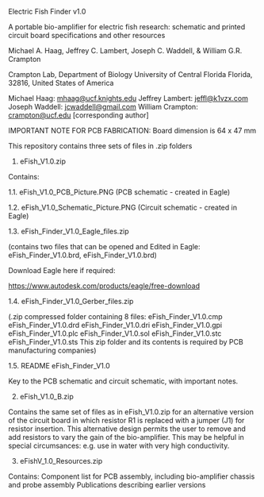 Electric Fish Finder v1.0

A portable bio-amplifier for electric fish research: schematic and printed circuit board specifications and other resources

Michael A. Haag, Jeffrey C. Lambert, Joseph C. Waddell, & William G.R. Crampton

Crampton Lab,
Department of Biology
University of Central Florida
Florida, 32816, 
United States of America

Michael Haag: mhaag@ucf.knights.edu
Jeffrey Lambert: jeffl@k1vzx.com
Joseph Waddell: jcwaddell@gmail.com
William Crampton: crampton@ucf.edu [corresponding author]


IMPORTANT NOTE FOR PCB FABRICATION: Board dimension is 64 x 47 mm


This repository contains three sets of files in .zip folders  

1. eFish_V1.0.zip

Contains:

1.1. eFish_V1.0_PCB_Picture.PNG 
(PCB schematic - created in Eagle)

1.2. eFish_V1.0_Schematic_Picture.PNG
(Circuit schematic - created in Eagle)

1.3. eFish_Finder_V1.0_Eagle_files.zip

(contains two files that can be opened and Edited in Eagle: eFish_Finder_V1.0.brd, eFish_Finder_V1.0.brd)

Download Eagle here if required:

https://www.autodesk.com/products/eagle/free-download

1.4. eFish_Finder_V1.0_Gerber_files.zip

(.zip compressed folder containing 8 files:
	eFish_Finder_V1.0.cmp
	eFish_Finder_V1.0.drd
	eFish_Finder_V1.0.dri
	eFish_Finder_V1.0.gpi
	eFish_Finder_V1.0.plc
	eFish_Finder_V1.0.sol
	eFish_Finder_V1.0.stc
	eFish_Finder_V1.0.sts
This zip folder and its contents is required by PCB manufacturing companies)

1.5. README eFish_Finder_V1.0

Key to the PCB schematic and circuit schematic, with important notes.

2. eFish_V1.0_B.zip

Contains the same set of files as in eFish_V1.0.zip for an alternative version of the circuit board in which resistor R1 is replaced with a jumper (J1) for resistor insertion. 
This alternative design permits the user to remove and add resistors to vary the gain of the bio-amplifier. This may be helpful in special circumsances: e.g. use in water with very high conductivity.


3. eFishV_1.0_Resources.zip

Contains: Component list for PCB assembly, including bio-amplifier chassis and probe assembly
Publications describing earlier versions
